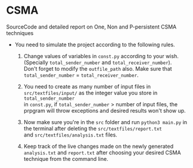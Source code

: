 # CSMA

SourceCode and detailed report on One, Non and P-persistent CSMA techniques

* You need to simulate the project according to the following rules.

    1. Change values of variables in ```const.py``` according to your wish. (Specially ```total_sender_number``` and ```total_receiver_number```).\
    Don't forget to modify the ```outfile_path``` also. Make sure that ```total_sender_number``` = ```total_receiver_number```.

    2. You need to create as many number of input files in ```src/textfiles/input/``` as the integer value you store in ```total_sender_number```\
     in ```const.py```, if ```total_sender_number``` > number of input files, the prpgram will throw exceptions and desired results won't show up.

    3. Now make sure you're in the ```src``` folder and run ```python3 main.py``` in the terminal after deleting the ```src/textfiles/report.txt```\
     and ```src/textfiles/analysis.txt``` files.

    4. Keep track of the live changes made on the newly generated ```analysis.txt``` and ```report.txt``` after choosing your desired CSMA\
     technique from the command line.

